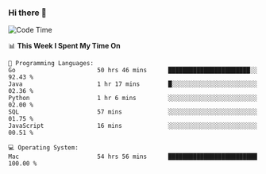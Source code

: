 ### Hi there 👋

<!--
**CrazyCollin/crazycollin** is a ✨ _special_ ✨ repository because its `README.md` (this file) appears on your GitHub profile.

Here are some ideas to get you started:

- 🔭 I’m currently working on ...
- 🌱 I’m currently learning ...
- 👯 I’m looking to collaborate on ...
- 🤔 I’m looking for help with ...
- 💬 Ask me about ...
- 📫 How to reach me: ...
- 😄 Pronouns: ...
- ⚡ Fun fact: ...
-->

<!--START_SECTION:waka-->
![Code Time](http://img.shields.io/badge/Code%20Time-2%2C370%20hrs%2034%20mins-blue)

📊 **This Week I Spent My Time On** 

```text
💬 Programming Languages: 
Go                       50 hrs 46 mins      ███████████████████████░░   92.43 % 
Java                     1 hr 17 mins        █░░░░░░░░░░░░░░░░░░░░░░░░   02.36 % 
Python                   1 hr 6 mins         ░░░░░░░░░░░░░░░░░░░░░░░░░   02.00 % 
SQL                      57 mins             ░░░░░░░░░░░░░░░░░░░░░░░░░   01.75 % 
JavaScript               16 mins             ░░░░░░░░░░░░░░░░░░░░░░░░░   00.51 % 

💻 Operating System: 
Mac                      54 hrs 56 mins      █████████████████████████   100.00 % 
```


<!--END_SECTION:waka-->
